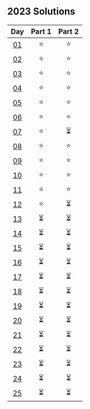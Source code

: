 ## 2023 Solutions

|              Day              | Part 1 | Part 2 |
| :---------------------------: | :----: | :----: |
| [01](day_01/day_01_solver.ts) |   ⭐   |   ⭐   |
| [02](day_02/day_02_solver.ts) |   ⭐   |   ⭐   |
| [03](day_03/day_03_solver.ts) |   ⭐   |   ⭐   |
| [04](day_04/day_04_solver.ts) |   ⭐   |   ⭐   |
| [05](day_05/day_05_solver.ts) |   ⭐   |   ⭐   |
| [06](day_06/day_06_solver.ts) |   ⭐   |   ⭐   |
| [07](day_07/day_07_solver.ts) |   ⭐   |   ⏳   |
| [08](day_08/day_08_solver.ts) |   ⭐   |   ⭐   |
| [09](day_09/day_09_solver.ts) |   ⭐   |   ⭐   |
| [10](day_10/day_10_solver.ts) |   ⭐   |   ⭐   |
| [11](day_11/day_11_solver.ts) |   ⭐   |   ⭐   |
| [12](day_12/day_12_solver.ts) |   ⭐   |   ⏳   |
|            [13]()             |   ⏳   |   ⏳   |
|            [14]()             |   ⏳   |   ⏳   |
|            [15]()             |   ⏳   |   ⏳   |
|            [16]()             |   ⏳   |   ⏳   |
|            [17]()             |   ⏳   |   ⏳   |
|            [18]()             |   ⏳   |   ⏳   |
|            [19]()             |   ⏳   |   ⏳   |
|            [20]()             |   ⏳   |   ⏳   |
|            [21]()             |   ⏳   |   ⏳   |
|            [22]()             |   ⏳   |   ⏳   |
|            [23]()             |   ⏳   |   ⏳   |
|            [24]()             |   ⏳   |   ⏳   |
|            [25]()             |   ⏳   |   ⏳   |
